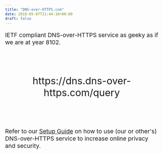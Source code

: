 ```yaml
---
title: "DNS-over-HTTPS.com"
date: 2018-05-07T21:44:10+08:00
draft: false
---
```


<p style="font-size: 1.2rem">IETF compliant DNS-over-HTTPS service as geeky as if we are at year 8102.</p>

<p style="font-size: 2rem; text-align: center; margin: 6rem 0rem">https://dns.dns-over-https.com/query</p>

<p style="font-size: 1.2rem">Refer to our <a href="/setup/">Setup Guide</a> on how to use (our or other's) DNS-over-HTTPS service to increase online privacy and security.</p>